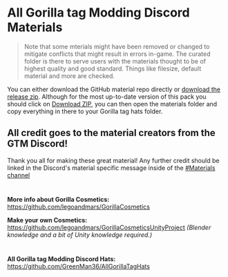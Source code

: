 # All Gorilla tag Modding Discord Materials
> Note that some mterials might have been removed or changed to mitigate conflicts that might result in errors in-game.
> The curated folder is there to serve users with the materials thought to be of highest quality and good standard. Things like filesize, default material and more are checked.

You can either download the GitHub material repo directly or [download the release zip](https://github.com/GreenMan36/AllGorillaTagMaterials/releases/latest/). Although for the most up-to-date version of this pack you should click on [Download ZIP](https://github.com/GreenMan36/AllGorillaTagMaterials/archive/refs/heads/main.zip), you can then open the materials folder and copy everything in there to your Gorilla tag hats folder.


## All credit goes to the material creators from the GTM Discord!
Thank you all for making these great material!
Any further credit should be linked in the Discord's material specific message inside of the [#Materials channel](https://discord.gg/qz74SzyRhh)

#
**More info about Gorilla Cosmetics:** https://github.com/legoandmars/GorillaCosmetics

**Make your own Cosmetics:** https://github.com/legoandmars/GorillaCosmeticsUnityProject *(Blender knowledge and a bit of Unity knowledge required.)*

#
**All Gorilla tag Modding Discord Hats:** https://github.com/GreenMan36/AllGorillaTagHats